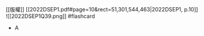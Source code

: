 [[版權]]
[[2022DSEP1.pdf#page=10&rect=51,301,544,463|2022DSEP1, p.10]]
![[2022DSEP1Q39.png]] #flashcard 
- A

